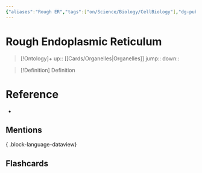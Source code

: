```yaml
---
{"aliases":"Rough ER","tags":["on/Science/Biology/CellBiology"],"dg-publish":true,"permalink":"/cards/rough-endoplasmic-reticulum/","dgPassFrontmatter":true}
---
```


# Rough Endoplasmic Reticulum

> [!Ontology]+
> up:: [[Cards/Organelles\|Organelles]]
> jump::
> down:: 

> [!Definition] Definition

# Reference

- 

## Mentions


{ .block-language-dataview}

## Flashcards
